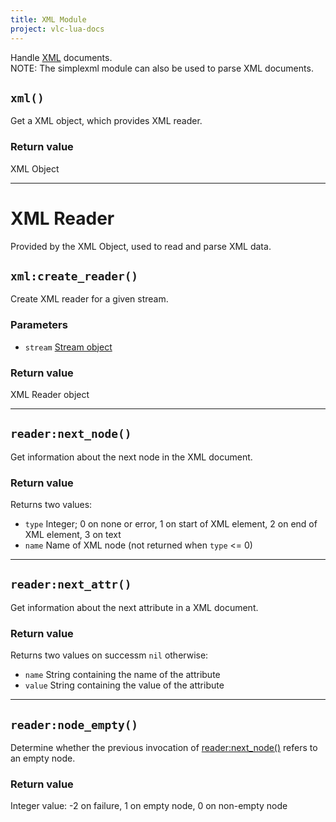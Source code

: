 ```yaml
---
title: XML Module
project: vlc-lua-docs
---
```

Handle [XML](https://en.wikipedia.org/wiki/XML) documents.  
NOTE: The simplexml module can also be used to parse XML documents.


## `xml()`
Get a XML object, which provides XML reader.

### Return value
XML Object

----
# XML Reader
Provided by the XML Object, used to read and parse XML data.


## `xml:create_reader()`
Create XML reader for a given stream.

### Parameters
- `stream` [Stream object](/vlc-lua-docs/m/stream/#streamobject)

### Return value
XML Reader object

----
## `reader:next_node()`
Get information about the next node in the XML document.

### Return value
Returns two values:
- `type` Integer; 0 on none or error, 1 on start of XML element, 2 on end of XML element, 3 on text
- `name` Name of XML node (not returned when `type` <= 0)

----
## `reader:next_attr()`
Get information about the next attribute in a XML document.

### Return value
Returns two values on successm `nil` otherwise:
- `name` String containing the name of the attribute
- `value` String containing the value of the attribute

----
## `reader:node_empty()`
Determine whether the previous invocation of [reader:next_node()](#readernext_node) refers to an empty node.

### Return value
Integer value: -2 on failure, 1 on empty node, 0 on non-empty node
